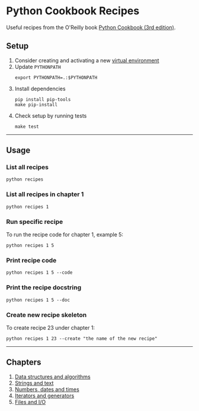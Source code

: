 # Python Cookbook Recipes

Useful recipes from the O'Reilly book [Python Cookbook (3rd edition)](https://www.oreilly.com/library/view/python-cookbook-3rd/9781449357337/).

## Setup

1. Consider creating and activating a new [virtual environment](https://virtualenv.pypa.io/en/latest/)
2. Update `PYTHONPATH`
    ```
    export PYTHONPATH=.:$PYTHONPATH
    ```
3. Install dependencies
    ```
    pip install pip-tools
    make pip-install
    ```
4. Check setup by running tests
    ```
    make test
    ```

---

## Usage

### List all recipes
```
python recipes
```

### List all recipes in chapter 1
```
python recipes 1
```

### Run specific recipe
To run the recipe code for chapter 1, example 5:
```
python recipes 1 5
```

### Print recipe code
```
python recipes 1 5 --code
```

### Print the recipe docstring
```
python recipes 1 5 --doc
```

### Create new recipe skeleton
To create recipe 23 under chapter 1:
```
python recipes 1 23 --create "the name of the new recipe"
```

---

## Chapters
1. [Data structures and algorithms](./recipes/01_data_structures_and_algorithms/)
2. [Strings and text](./recipes/02_strings_and_text/)
3. [Numbers, dates and times](./recipes/03_numbers_dates_and_times/)
4. [Iterators and generators](./recipes/04_iterators_and_generators/)
5. [Files and I/O](./recipes/05_files_and_io/)
